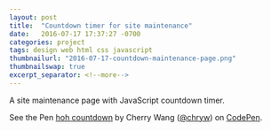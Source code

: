 ```yaml
---
layout: post
title:  "Countdown timer for site maintenance"
date:   2016-07-17 17:37:27 -0700
categories: project
tags: design web html css javascript
thumbnailurl: "2016-07-17-countdown-maintenance-page.png"
thumbnailswap: true
excerpt_separator: <!--more-->
---
```


A site maintenance page with JavaScript countdown timer.

<!--more-->
<p data-height="780" data-theme-id="light" data-slug-hash="PzQPWB" data-default-tab="result" data-user="chryw" data-embed-version="2" class="codepen">See the Pen <a href="http://codepen.io/chryw/pen/PzQPWB/">hoh countdown</a> by Cherry Wang (<a href="http://codepen.io/chryw">@chryw</a>) on <a href="http://codepen.io">CodePen</a>.</p>
<script async src="//assets.codepen.io/assets/embed/ei.js"></script>
